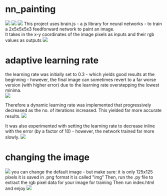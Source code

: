 # nn_painting
![](https://raw.githubusercontent.com/mohammedterry/nn_painting/master/screenshots/cat_example.jpg)
![](https://raw.githubusercontent.com/mohammedterry/nn_painting/master/screenshots/twitter_example.jpg)
![](https://raw.githubusercontent.com/mohammedterry/nn_painting/master/screenshots/twitter_example2.jpg)
This project uses brain.js - a js library for neural networks - to train a 2x5x5x5x3 feedforward network to paint an image.  
It takes in the x-y coordinates of the image pixels as inputs
and their rgb values as outputs
![](https://raw.githubusercontent.com/mohammedterry/nn_painting/master/screenshots/learning.jpg)

# adaptive learning rate
the learning rate was initially set to 0.3 - which yields good results at the beginning - however, the final image can sometimes revert to a far worse version (with higher error) due to the learning rate overstepping the lowest minima.  
![](https://raw.githubusercontent.com/mohammedterry/nn_painting/master/screenshots/non-adaptive%20learning%20rate.jpg)

Therefore a dynamic learning rate was implemented that progressively decreased as the no. of iterations increased.  This yielded far more accurate results.
![](https://raw.githubusercontent.com/mohammedterry/nn_painting/master/screenshots/adaptive%20learning.jpg)

It was also experimented with setting the learning rate to decrease inline with the error (by a factor of 10) - however, the network trained far more slowly.
![](https://raw.githubusercontent.com/mohammedterry/nn_painting/master/screenshots/learning%20rate%20set%20to%20error.jpg)

# changing the image
![](https://raw.githubusercontent.com/mohammedterry/nn_painting/master/screenshots/ironman_example.jpg)
you can change the default image - but make sure:
it is only 125x125 pixels
it is saved in .png format
it is called "img" 
Then, run the .py file to extract the rgb pixel data for your image for training
Then run index.html and enjoy
![](https://raw.githubusercontent.com/mohammedterry/nn_painting/master/screenshots/cat_learning.jpg)
